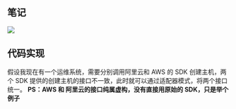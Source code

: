 ## 笔记

![](https://lailin.xyz/images/1600352298306-7105ca29-089d-4f54-bb65-82d3c0c3b31c.png)

## 代码实现

假设我现在有一个运维系统，需要分别调用阿里云和 AWS 的 SDK 创建主机，两个 SDK 提供的创建主机的接口不一致，此时就可以通过适配器模式，将两个接口统一。
**PS：AWS 和 阿里云的接口纯属虚构，没有直接用原始的 SDK，只是举个例子**